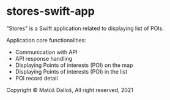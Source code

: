 # stores-swift-app
"Stores" is a Swift application related to displaying list of POIs. 


Application core functionalities:
- Communication with API
- API response handling 
- Displaying Points of interests (POI) on the map
- Displaying Points of interests (POI) in the list 
- POI record detail 

Copyright © Matúš Dalloš,
All right reserved,
2021
